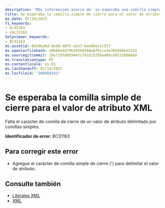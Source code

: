 ```yaml
---
description: 'Más información acerca de: se esperaba una comilla simple de cierre coincidente para el valor de atributo XML'
title: Se esperaba la comilla simple de cierre para el valor de atributo XML
ms.date: 07/20/2015
f1_keywords:
- bc31163
- vbc31163
helpviewer_keywords:
- BC31163
ms.assetid: 8654ba6d-8e58-40f5-a2e7-6ee08ec1c577
ms.openlocfilehash: e9b08e4d79b5036656da6fbcce3e395668bd23d2
ms.sourcegitcommit: 10e719780594efc781b15295e499c66f316068b8
ms.translationtype: MT
ms.contentlocale: es-ES
ms.lasthandoff: 02/14/2021
ms.locfileid: "100458141"
---
```

# <a name="expected-matching-closing-single-quote-for-xml-attribute-value"></a>Se esperaba la comilla simple de cierre para el valor de atributo XML

Falta el carácter de comilla de cierre de un valor de atributo delimitado por comillas simples.  
  
 **Identificador de error:** BC31163  
  
## <a name="to-correct-this-error"></a>Para corregir este error  
  
- Agregue el carácter de comilla simple de cierre (') para delimitar el valor de atributo.  
  
## <a name="see-also"></a>Consulte también

- [Literales XML](../language-reference/xml-literals/index.md)
- [XML](../programming-guide/language-features/xml/index.md)
